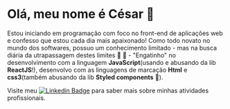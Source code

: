 # Olá, meu nome é César :wave:
Estou iniciando em programação com foco no front-end de aplicações web e confesso que estou cada dia mais apaixonado!
Como todo novato no mundo dos softwares, possuo um conhecimento limitado - mas na busca diária da utrapassagem destes limites :muscle: :runner: -
"Engatinho" no desenvolvimento com a linguagem **JavaScript**(usando e abusando da lib **ReactJS**!), 
 desenvolvo com as linguagens de marcação **Html** e **css3**(também abusando da lib **Styled components** :nail_care:).





Visite meu [![Linkedin Badge](https://img.shields.io/badge/-LinkedIn-blue?style=flat-square&logo=Linkedin&logoColor=white&link=https://www.linkedin.com/in/omariosouto)](https://www.linkedin.com/in/c%C3%A9sar-damasceno-56bb8a1b0/) para saber mais sobre minhas atividades profissionais.
